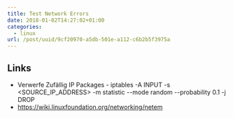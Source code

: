 ```yaml
---
title: Test Network Errors
date: 2018-01-02T14:27:02+01:00
categories:
  - linux
url: /post/uuid/9cf20970-a5db-501e-a112-c6b2b5f3975a
---
```


## Links

- Verwerfe Zufällig IP Packages - iptables -A INPUT -s <SOURCE_IP_ADDRESS> -m statistic --mode random --probability 0.1 -j DROP
- https://wiki.linuxfoundation.org/networking/netem
